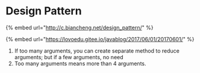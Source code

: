 # Design Pattern

{% embed url="http://c.biancheng.net/design_pattern/" %}

{% embed url="https://lovoedu.gitee.io/javablog/2017/06/01/20170601/" %}

1. If too many arguments, you can create separate method to reduce arguments; but if a few arguments, no need
2. Too many arguments means more than 4 arguments.
